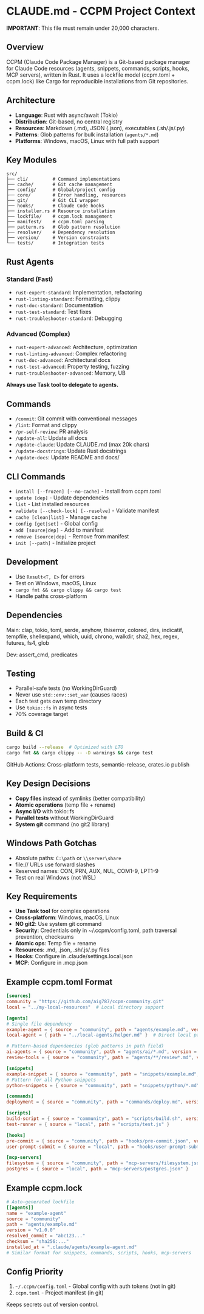 # CLAUDE.md - CCPM Project Context

**IMPORTANT**: This file must remain under 20,000 characters.

## Overview

CCPM (Claude Code Package Manager) is a Git-based package manager for Claude Code resources (agents, snippets, commands, scripts, hooks, MCP servers), written in Rust. It uses a lockfile model (ccpm.toml + ccpm.lock) like Cargo for reproducible installations from Git repositories.

## Architecture

- **Language**: Rust with async/await (Tokio)
- **Distribution**: Git-based, no central registry
- **Resources**: Markdown (.md), JSON (.json), executables (.sh/.js/.py)
- **Patterns**: Glob patterns for bulk installation (`agents/*.md`)
- **Platforms**: Windows, macOS, Linux with full path support

## Key Modules

```
src/
├── cli/         # Command implementations
├── cache/       # Git cache management
├── config/      # Global/project config
├── core/        # Error handling, resources
├── git/         # Git CLI wrapper
├── hooks/       # Claude Code hooks
├── installer.rs # Resource installation
├── lockfile/    # ccpm.lock management
├── manifest/    # ccpm.toml parsing
├── pattern.rs   # Glob pattern resolution
├── resolver/    # Dependency resolution
├── version/     # Version constraints
└── tests/       # Integration tests
```

## Rust Agents

### Standard (Fast)
- `rust-expert-standard`: Implementation, refactoring
- `rust-linting-standard`: Formatting, clippy
- `rust-doc-standard`: Documentation
- `rust-test-standard`: Test fixes
- `rust-troubleshooter-standard`: Debugging

### Advanced (Complex)
- `rust-expert-advanced`: Architecture, optimization
- `rust-linting-advanced`: Complex refactoring
- `rust-doc-advanced`: Architectural docs
- `rust-test-advanced`: Property testing, fuzzing
- `rust-troubleshooter-advanced`: Memory, UB

**Always use Task tool to delegate to agents.**

## Commands

- `/commit`: Git commit with conventional messages
- `/lint`: Format and clippy
- `/pr-self-review`: PR analysis
- `/update-all`: Update all docs
- `/update-claude`: Update CLAUDE.md (max 20k chars)
- `/update-docstrings`: Update Rust docstrings
- `/update-docs`: Update README and docs/

## CLI Commands

- `install [--frozen] [--no-cache]` - Install from ccpm.toml
- `update [dep]` - Update dependencies
- `list` - List installed resources
- `validate [--check-lock] [--resolve]` - Validate manifest
- `cache [clean|list]` - Manage cache
- `config [get|set]` - Global config
- `add [source|dep]` - Add to manifest
- `remove [source|dep]` - Remove from manifest
- `init [--path]` - Initialize project

## Development

- Use `Result<T, E>` for errors
- Test on Windows, macOS, Linux
- `cargo fmt && cargo clippy && cargo test`
- Handle paths cross-platform

## Dependencies

Main: clap, tokio, toml, serde, anyhow, thiserror, colored, dirs, indicatif, tempfile, shellexpand, which, uuid, chrono, walkdir, sha2, hex, regex, futures, fs4, glob

Dev: assert_cmd, predicates

## Testing

- Parallel-safe tests (no WorkingDirGuard)
- Never use `std::env::set_var` (causes races)
- Each test gets own temp directory
- Use `tokio::fs` in async tests
- 70% coverage target

## Build & CI

```bash
cargo build --release  # Optimized with LTO
cargo fmt && cargo clippy -- -D warnings && cargo test
```

GitHub Actions: Cross-platform tests, semantic-release, crates.io publish


## Key Design Decisions

- **Copy files** instead of symlinks (better compatibility)
- **Atomic operations** (temp file + rename)
- **Async I/O** with tokio::fs
- **Parallel tests** without WorkingDirGuard
- **System git** command (no git2 library)



## Windows Path Gotchas

- Absolute paths: `C:\path` or `\\server\share`
- file:// URLs use forward slashes
- Reserved names: CON, PRN, AUX, NUL, COM1-9, LPT1-9
- Test on real Windows (not WSL)



## Key Requirements

- **Use Task tool** for complex operations
- **Cross-platform**: Windows, macOS, Linux
- **NO git2**: Use system git command
- **Security**: Credentials only in ~/.ccpm/config.toml, path traversal prevention, checksums
- **Atomic ops**: Temp file + rename
- **Resources**: .md, .json, .sh/.js/.py files
- **Hooks**: Configure in .claude/settings.local.json
- **MCP**: Configure in .mcp.json

## Example ccpm.toml Format

```toml
[sources]
community = "https://github.com/aig787/ccpm-community.git"
local = "../my-local-resources"  # Local directory support

[agents]
# Single file dependency
example-agent = { source = "community", path = "agents/example.md", version = "v1.0.0" }
local-agent = { path = "../local-agents/helper.md" }  # Direct local path

# Pattern-based dependencies (glob patterns in path field)
ai-agents = { source = "community", path = "agents/ai/*.md", version = "v1.0.0" }  # All AI agents
review-tools = { source = "community", path = "agents/**/review*.md", version = "v1.0.0" }  # All review agents recursively

[snippets]
example-snippet = { source = "community", path = "snippets/example.md", version = "v1.2.0" }
# Pattern for all Python snippets
python-snippets = { source = "community", path = "snippets/python/*.md", version = "v1.0.0" }

[commands]
deployment = { source = "community", path = "commands/deploy.md", version = "v2.0.0" }

[scripts]
build-script = { source = "community", path = "scripts/build.sh", version = "v1.0.0" }
test-runner = { source = "local", path = "scripts/test.js" }

[hooks]
pre-commit = { source = "community", path = "hooks/pre-commit.json", version = "v1.0.0" }
user-prompt-submit = { source = "local", path = "hooks/user-prompt-submit.json" }

[mcp-servers]
filesystem = { source = "community", path = "mcp-servers/filesystem.json", version = "v1.0.0" }
postgres = { source = "local", path = "mcp-servers/postgres.json" }
```

## Example ccpm.lock

```toml
# Auto-generated lockfile
[[agents]]
name = "example-agent"
source = "community"
path = "agents/example.md"
version = "v1.0.0"
resolved_commit = "abc123..."
checksum = "sha256:..."
installed_at = ".claude/agents/example-agent.md"
# Similar format for snippets, commands, scripts, hooks, mcp-servers
```

## Config Priority

1. `~/.ccpm/config.toml` - Global config with auth tokens (not in git)
2. `ccpm.toml` - Project manifest (in git)

Keeps secrets out of version control.